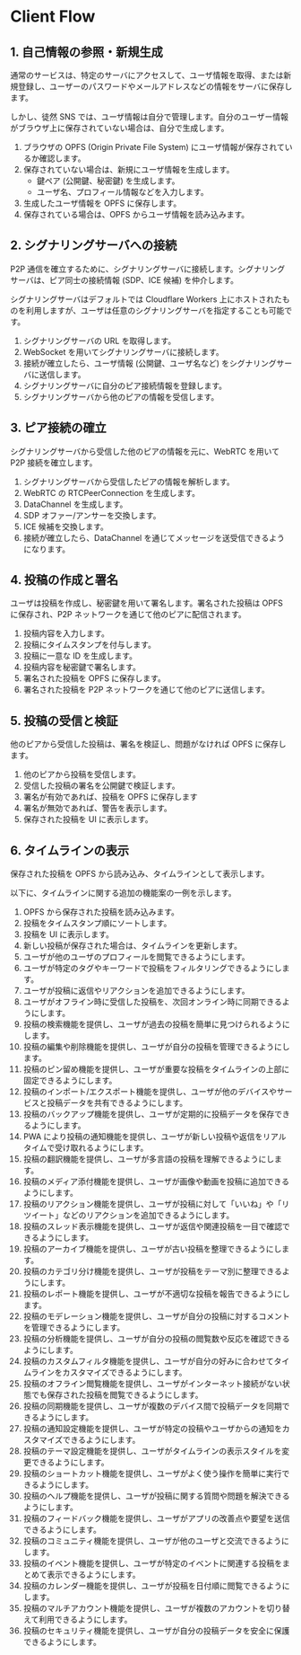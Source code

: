 # Client Flow

## 1. 自己情報の参照・新規生成

通常のサービスは、特定のサーバにアクセスして、ユーザ情報を取得、または新規登録し、ユーザーのパスワードやメールアドレスなどの情報をサーバに保存します。

しかし、徒然 SNS では、ユーザ情報は自分で管理します。自分のユーザー情報がブラウザ上に保存されていない場合は、自分で生成します。

1. ブラウザの OPFS (Origin Private File System) にユーザ情報が保存されているか確認します。
2. 保存されていない場合は、新規にユーザ情報を生成します。
   - 鍵ペア (公開鍵、秘密鍵) を生成します。
   - ユーザ名、プロフィール情報などを入力します。
3. 生成したユーザ情報を OPFS に保存します。
4. 保存されている場合は、OPFS からユーザ情報を読み込みます。

## 2. シグナリングサーバへの接続

P2P 通信を確立するために、シグナリングサーバに接続します。シグナリングサーバは、ピア同士の接続情報 (SDP、ICE 候補) を仲介します。

シグナリングサーバはデフォルトでは Cloudflare Workers 上にホストされたものを利用しますが、ユーザは任意のシグナリングサーバを指定することも可能です。

1. シグナリングサーバの URL を取得します。
2. WebSocket を用いてシグナリングサーバに接続します。
3. 接続が確立したら、ユーザ情報 (公開鍵、ユーザ名など) をシグナリングサーバに送信します。
4. シグナリングサーバに自分のピア接続情報を登録します。
5. シグナリングサーバから他のピアの情報を受信します。

## 3. ピア接続の確立

シグナリングサーバから受信した他のピアの情報を元に、WebRTC を用いて P2P 接続を確立します。

1. シグナリングサーバから受信したピアの情報を解析します。
2. WebRTC の RTCPeerConnection を生成します。
3. DataChannel を生成します。
4. SDP オファー/アンサーを交換します。
5. ICE 候補を交換します。
6. 接続が確立したら、DataChannel を通じてメッセージを送受信できるようになります。

## 4. 投稿の作成と署名

ユーザは投稿を作成し、秘密鍵を用いて署名します。署名された投稿は OPFS に保存され、P2P ネットワークを通じて他のピアに配信されます。

1. 投稿内容を入力します。
2. 投稿にタイムスタンプを付与します。
3. 投稿に一意な ID を生成します。
4. 投稿内容を秘密鍵で署名します。
5. 署名された投稿を OPFS に保存します。
6. 署名された投稿を P2P ネットワークを通じて他のピアに送信します。

## 5. 投稿の受信と検証

他のピアから受信した投稿は、署名を検証し、問題がなければ OPFS に保存します。

1. 他のピアから投稿を受信します。
2. 受信した投稿の署名を公開鍵で検証します。
3. 署名が有効であれば、投稿を OPFS に保存します
4. 署名が無効であれば、警告を表示します。
5. 保存された投稿を UI に表示します。

## 6. タイムラインの表示

保存された投稿を OPFS から読み込み、タイムラインとして表示します。

以下に、タイムラインに関する追加の機能案の一例を示します。

1. OPFS から保存された投稿を読み込みます。
2. 投稿をタイムスタンプ順にソートします。
3. 投稿を UI に表示します。
4. 新しい投稿が保存された場合は、タイムラインを更新します。
5. ユーザが他のユーザのプロフィールを閲覧できるようにします。
6. ユーザが特定のタグやキーワードで投稿をフィルタリングできるようにします。
7. ユーザが投稿に返信やリアクションを追加できるようにします。
8. ユーザがオフライン時に受信した投稿を、次回オンライン時に同期できるようにします。
9. 投稿の検索機能を提供し、ユーザが過去の投稿を簡単に見つけられるようにします。
10. 投稿の編集や削除機能を提供し、ユーザが自分の投稿を管理できるようにします。
11. 投稿のピン留め機能を提供し、ユーザが重要な投稿をタイムラインの上部に固定できるようにします。
12. 投稿のインポート/エクスポート機能を提供し、ユーザが他のデバイスやサービスと投稿データを共有できるようにします。
13. 投稿のバックアップ機能を提供し、ユーザが定期的に投稿データを保存できるようにします。
14. PWA により投稿の通知機能を提供し、ユーザが新しい投稿や返信をリアルタイムで受け取れるようにします。
15. 投稿の翻訳機能を提供し、ユーザが多言語の投稿を理解できるようにします。
16. 投稿のメディア添付機能を提供し、ユーザが画像や動画を投稿に追加できるようにします。
17. 投稿のリアクション機能を提供し、ユーザが投稿に対して「いいね」や「リツイート」などのリアクションを追加できるようにします。
18. 投稿のスレッド表示機能を提供し、ユーザが返信や関連投稿を一目で確認できるようにします。
19. 投稿のアーカイブ機能を提供し、ユーザが古い投稿を整理できるようにします。
20. 投稿のカテゴリ分け機能を提供し、ユーザが投稿をテーマ別に整理できるようにします。
21. 投稿のレポート機能を提供し、ユーザが不適切な投稿を報告できるようにします。
22. 投稿のモデレーション機能を提供し、ユーザが自分の投稿に対するコメントを管理できるようにします。
23. 投稿の分析機能を提供し、ユーザが自分の投稿の閲覧数や反応を確認できるようにします。
24. 投稿のカスタムフィルタ機能を提供し、ユーザが自分の好みに合わせてタイムラインをカスタマイズできるようにします。
25. 投稿のオフライン閲覧機能を提供し、ユーザがインターネット接続がない状態でも保存された投稿を閲覧できるようにします。
26. 投稿の同期機能を提供し、ユーザが複数のデバイス間で投稿データを同期できるようにします。
27. 投稿の通知設定機能を提供し、ユーザが特定の投稿やユーザからの通知をカスタマイズできるようにします。
28. 投稿のテーマ設定機能を提供し、ユーザがタイムラインの表示スタイルを変更できるようにします。
29. 投稿のショートカット機能を提供し、ユーザがよく使う操作を簡単に実行できるようにします。
30. 投稿のヘルプ機能を提供し、ユーザが投稿に関する質問や問題を解決できるようにします。
31. 投稿のフィードバック機能を提供し、ユーザがアプリの改善点や要望を送信できるようにします。
32. 投稿のコミュニティ機能を提供し、ユーザが他のユーザと交流できるようにします。
33. 投稿のイベント機能を提供し、ユーザが特定のイベントに関連する投稿をまとめて表示できるようにします。
34. 投稿のカレンダー機能を提供し、ユーザが投稿を日付順に閲覧できるようにします。
35. 投稿のマルチアカウント機能を提供し、ユーザが複数のアカウントを切り替えて利用できるようにします。
36. 投稿のセキュリティ機能を提供し、ユーザが自分の投稿データを安全に保護できるようにします。

